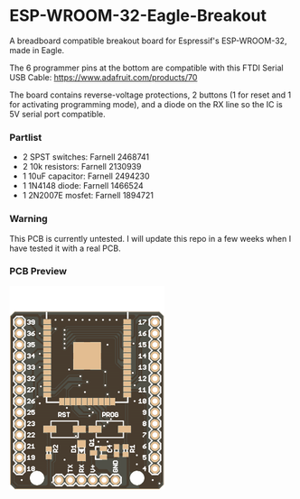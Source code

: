 # ESP-WROOM-32-Eagle-Breakout
A breadboard compatible breakout board for Espressif's ESP-WROOM-32, made in Eagle.

The 6 programmer pins at the bottom are compatible with this FTDI Serial USB Cable: https://www.adafruit.com/products/70

The board contains reverse-voltage protections, 2 buttons (1 for reset and 1 for activating programming mode), and a diode on the RX line so the IC is 5V serial port compatible.

### Partlist

- 2 SPST switches: Farnell 2468741
- 2 10k resistors: Farnell 2130939
- 1 10uF capacitor: Farnell 2494230
- 1 1N4148 diode: Farnell 1466524
- 1 2N2007E mosfet: Farnell 1894721

### Warning
This PCB is currently untested. I will update this repo in a few weeks when I have tested it with a real PCB.

### PCB Preview
![Preview](ESP-WROOM-32-Breakout_Top.png)
